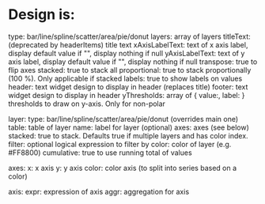 # Design is:
  
  type: bar/line/spline/scatter/area/pie/donut
  layers: array of layers
  titleText: (deprecated by headerItems) title text 
  xAxisLabelText: text of x axis label, display default value if "", display nothing if null
  yAxisLabelText: text of y axis label, display default value if "", display nothing if null
  transpose: true to flip axes
  stacked: true to stack all 
  proportional: true to stack proportionally (100 %). Only applicable if stacked
  labels: true to show labels on values
  header: text widget design to display in header (replaces title)
  footer: text widget design to display in header
  yThresholds: array of { value:, label: } thresholds to draw on y-axis. Only for non-polar

layer:
  type: bar/line/spline/scatter/area/pie/donut (overrides main one)
  table: table of layer
  name: label for layer (optional)
  axes: axes (see below)
  stacked: true to stack. Defaults true if multiple layers and has color index.
  filter: optional logical expression to filter by
  color: color of layer (e.g. #FF8800)
  cumulative: true to use running total of values

axes:
  x: x axis
  y: y axis
  color: color axis (to split into series based on a color)

axis: 
  expr: expression of axis
  aggr: aggregation for axis


